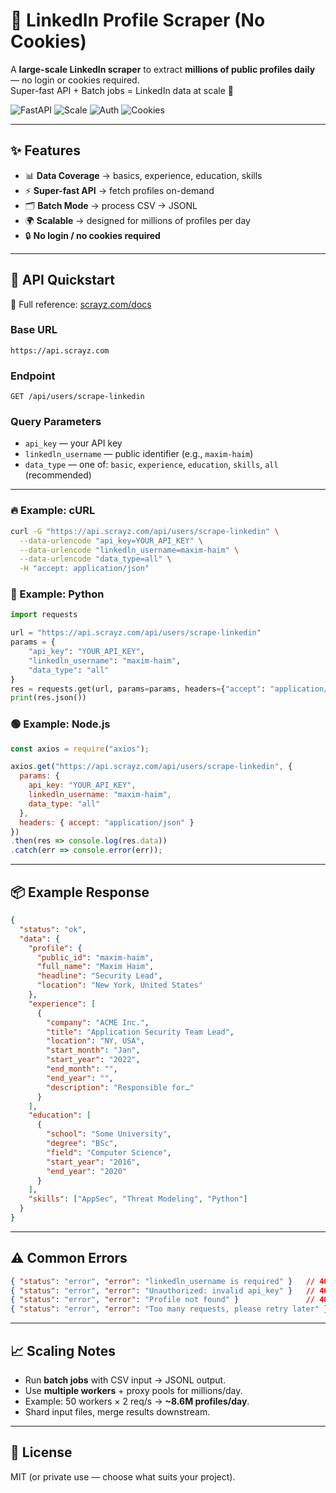 # 🔗 LinkedIn Profile Scraper (No Cookies)

A **large-scale LinkedIn scraper** to extract **millions of public profiles daily** — no login or cookies required.  
Super-fast API + Batch jobs = LinkedIn data at scale 🚀

![FastAPI](https://img.shields.io/badge/API-FastAPI-informational)
![Scale](https://img.shields.io/badge/Throughput-Millions%2Fday-success)
![Auth](https://img.shields.io/badge/Auth-API%20Key-blue)
![Cookies](https://img.shields.io/badge/Login/Cookies-Not%20Required-brightgreen)

---

## ✨ Features
- 📊 **Data Coverage** → basics, experience, education, skills  
- ⚡ **Super-fast API** → fetch profiles on-demand  
- 🗂 **Batch Mode** → process CSV → JSONL  
- 🌍 **Scalable** → designed for millions of profiles per day  
- 🔒 **No login / no cookies required**  

---

## 🚀 API Quickstart

📖 Full reference: [scrayz.com/docs](https://scrayz.com/docs)

### Base URL
~~~
https://api.scrayz.com
~~~

### Endpoint
~~~
GET /api/users/scrape-linkedin
~~~

### Query Parameters
- `api_key` — your API key  
- `linkedln_username` — public identifier (e.g., `maxim-haim`)  
- `data_type` — one of: `basic`, `experience`, `education`, `skills`, `all` (recommended)  

---

### 🔥 Example: cURL
~~~bash
curl -G "https://api.scrayz.com/api/users/scrape-linkedin" \
  --data-urlencode "api_key=YOUR_API_KEY" \
  --data-urlencode "linkedln_username=maxim-haim" \
  --data-urlencode "data_type=all" \
  -H "accept: application/json"
~~~

### 🐍 Example: Python
~~~python
import requests

url = "https://api.scrayz.com/api/users/scrape-linkedin"
params = {
    "api_key": "YOUR_API_KEY",
    "linkedln_username": "maxim-haim",
    "data_type": "all"
}
res = requests.get(url, params=params, headers={"accept": "application/json"})
print(res.json())
~~~

### 🟢 Example: Node.js
~~~js
const axios = require("axios");

axios.get("https://api.scrayz.com/api/users/scrape-linkedin", {
  params: {
    api_key: "YOUR_API_KEY",
    linkedln_username: "maxim-haim",
    data_type: "all"
  },
  headers: { accept: "application/json" }
})
.then(res => console.log(res.data))
.catch(err => console.error(err));
~~~

---

## 📦 Example Response
~~~json
{
  "status": "ok",
  "data": {
    "profile": {
      "public_id": "maxim-haim",
      "full_name": "Maxim Haim",
      "headline": "Security Lead",
      "location": "New York, United States"
    },
    "experience": [
      {
        "company": "ACME Inc.",
        "title": "Application Security Team Lead",
        "location": "NY, USA",
        "start_month": "Jan",
        "start_year": "2022",
        "end_month": "",
        "end_year": "",
        "description": "Responsible for…"
      }
    ],
    "education": [
      {
        "school": "Some University",
        "degree": "BSc",
        "field": "Computer Science",
        "start_year": "2016",
        "end_year": "2020"
      }
    ],
    "skills": ["AppSec", "Threat Modeling", "Python"]
  }
}
~~~

---

## ⚠️ Common Errors
~~~json
{ "status": "error", "error": "linkedln_username is required" }   // 400 — missing parameter
{ "status": "error", "error": "Unauthorized: invalid api_key" }   // 401 — invalid API key
{ "status": "error", "error": "Profile not found" }               // 404 — not found
{ "status": "error", "error": "Too many requests, please retry later" } // 429 — rate limit
~~~

---

## 📈 Scaling Notes
- Run **batch jobs** with CSV input → JSONL output.  
- Use **multiple workers** + proxy pools for millions/day.  
- Example: 50 workers × 2 req/s → **~8.6M profiles/day**.  
- Shard input files, merge results downstream.  

---

## 📜 License
MIT (or private use — choose what suits your project).
